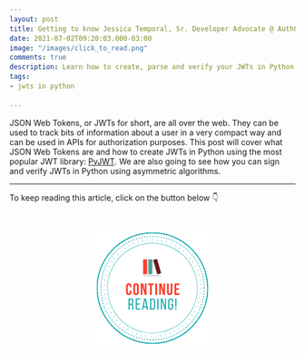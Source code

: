 ```yaml
---
layout: post
title: Getting to know Jessica Temporal, Sr. Developer Advocate @ Auth0
date: 2021-07-02T09:20:03.000-03:00
image: "/images/click_to_read.png"
comments: true
description: Learn how to create, parse and verify your JWTs in Python using PyJWT
tags:
- jwts in python

---
```

JSON Web Tokens, or JWTs for short, are all over the web. They can be used to track bits of information about a user in a very compact way and can be used in APIs for authorization purposes. This post will cover what JSON Web Tokens are and how to create JWTs in Python using the most popular JWT library: [PyJWT](http://pyjwt.readthedocs.io/). We are also going to see how you can sign and verify JWTs in Python using asymmetric algorithms.

***

To keep reading this article, click on the button below 👇

<br> <center> <a href="https://auth0.com/blog/how-to-handle-jwt-in-python/"> <img src="/images/keep_reading.png"/> </a> </center>